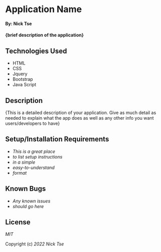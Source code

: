 # Application Name

#### By: Nick Tse

#### {brief description of the application}

## Technologies Used

* HTML
* CSS 
* Jquery
* Bootstrap
* Java Script


## Description 

{This is a detailed description of your application. Give as much detail as needed to explain what the app does as well as any other info you want users/developers to have}

## Setup/Installation Requirements

* _This is a great place_
* _to list setup instructions_
* _in a simple_
* _easy-to-understand_
* _format_

## Known Bugs

* _Any known issues_
* _should go here_

## License

_MIT_

Copyright (c) _2022_ _Nick Tse_
